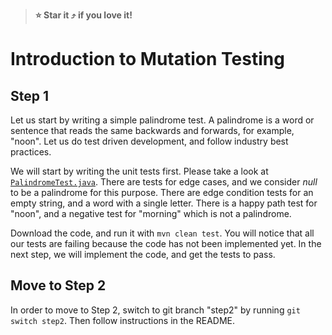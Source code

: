 > **:star: Star it :arrow_heading_up: if you love it!**

# Introduction to Mutation Testing

## Step 1

Let us start by writing a simple palindrome test. A palindrome is a word or sentence that reads the same backwards and forwards, for example, "noon". Let us do test driven development, and follow industry best practices. 

We will start by writing the unit tests first. Please take a look at [`PalindromeTest.java`](https://github.com/sualeh/introduction-to-mutation-testing/blob/master/src/test/java/us/fatehi/palindrome/PalindromeTest.java). There are tests for edge cases, and we consider *null* to be a palindrome for this purpose. There are edge condition tests for an empty string, and a word with a single letter. There is a happy path test for "noon", and a negative test for "morning" which is not a palindrome.

Download the code, and run it with `mvn clean test`. You will notice that all our tests are failing because the code has not been implemented yet. In the next step, we will implement the code, and get the tests to pass.

## Move to Step 2

In order to move to Step 2, switch to git branch "step2" by running `git switch step2`. Then follow instructions in the README.

